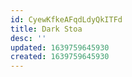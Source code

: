 ```yaml
---
id: CyewKfkeAFqdLdyQkITFd
title: Dark Stoa
desc: ''
updated: 1639759645930
created: 1639759645930
---
```


